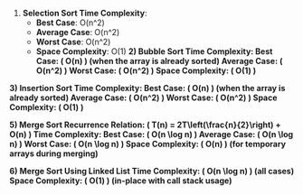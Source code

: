 1. **Selection Sort Time Complexity**:
   - **Best Case**: O(n^2)
   - **Average Case**: O(n^2)
   - **Worst Case**: O(n^2)
   - **Space Complexity**: O(1)
**2) Bubble Sort
Time Complexity:
Best Case: ( O(n) ) (when the array is already sorted)
Average Case: ( O(n^2) )
Worst Case: ( O(n^2) )
Space Complexity: ( O(1) )**

**3) Insertion Sort
Time Complexity:
Best Case: ( O(n) ) (when the array is already sorted)
Average Case: ( O(n^2) )
Worst Case: ( O(n^2) )
Space Complexity: ( O(1) )**

**5) Merge Sort
Recurrence Relation: ( T(n) = 2T\left(\frac{n}{2}\right) + O(n) )
Time Complexity:
Best Case: ( O(n \log n) )
Average Case: ( O(n \log n) )
Worst Case: ( O(n \log n) )
Space Complexity: ( O(n) ) (for temporary arrays during merging)**

**6) Merge Sort Using Linked List
Time Complexity: ( O(n \log n) ) (all cases)
Space Complexity: ( O(1) ) (in-place with call stack usage)**
